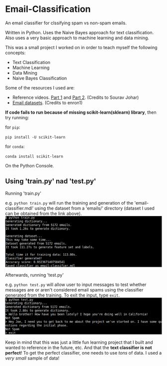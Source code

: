 # Email-Classification
An email classifier for clssifying spam vs non-spam emails.


Written in Python. Uses the Naive Bayes approach for text classification. Also uses a very basic approach to machine learning and data mining.


This was a small project I worked on in order to teach myself the following concepts:
  - Text Classification
  - Machine Learning
  - Data Mining
  - Naive Bayes Classification

Some of the resources I used are:
  - Reference videos. [Part 1](https://www.youtube.com/watch?v=xm-wmBwJLww) and [Part 2](https://www.youtube.com/watch?v=6Wd1C0-3RXM). (Credits to Sourav Johar)
  - [Email datasets](https://www.youtube.com/redirect?q=http%3A%2F%2Fwww.aueb.gr%2Fusers%2Fion%2Fdata%2Fenron-spam%2Fpreprocessed%2Fenron1.tar.gz&redir_token=igZge-rUVimppzb4E5XF1o5v9ih8MTU1NDI2NzgyNEAxNTU0MTgxNDI0&event=video_description&v=xm-wmBwJLww). (Credits to enron1)
  
**If code fails to run because of missing scikit-learn(sklearn) library**, then try running:

for `pip`:

`pip install -U scikit-learn`

for `conda`:

`conda install scikit-learn`

On the Python Console.

## Using 'train.py' nad 'test.py'
Running 'train.py'

e.g. `python train.py` will run the training and generation of the 'email-classifier.mdl' using the dataset from a 'emails/' directory (dataset I used can be obtained from the link above).
![train sample image](https://raw.githubusercontent.com/SirVanish/email-classification/master/images/train_sample_img.png)

Afterwards, running 'test.py'

e.g. `python test.py` will allow user to input messages to test whether messages are or aren't considered email spams using the classifier generated from the training. To exit the input, type `exit`.
![test sample image](https://raw.githubusercontent.com/SirVanish/email-classification/master/images/test_sample_img.png)

Keep in mind that this was just a little fun learning project that I built and wanted to reference in the future, etc. And that the **text classifier is not perfect**! To get the perfect classifier, one needs to use *tons* of data. I used a *very small* sample of data!
